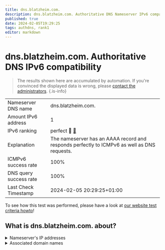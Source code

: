 ```yaml
---
title: dns.blatzheim.com.
description: dns.blatzheim.com. Authoritative DNS Nameserver IPv6 compatibility
published: true
date: 2024-02-05T19:29:25
tags: authdns, rank1
editor: markdown
---
```


# dns.blatzheim.com. Authoritative DNS IPv6 compatibility

> The results shown here are accumulated by automation. If you're convinced the displayed data is wrong, please [contact the administrators](/howto/chat). 
{.is-info}




|   |   |
| - | - |
| Nameserver DNS name | dns.blatzheim.com.
| Amount IPv6 address | 1
| IPv6 ranking | perfect :1st_place_medal: [🔗](/howto/ranking) |
| Explanation | The nameserver has an AAAA record and responds perfectly to ICMPv6 as well as DNS requests. |
| ICMPv6 success rate | 100%|
| DNS query success rate | 100% |
| Last Check Timestamp | 2024-02-05 20:29:25+01:00 |

To see how this test was performed, please have a look at [our website test criteria howto](/howto/testcriteria/authdns)!


## What is dns.blatzheim.com. about?




<details>
<summary>Nameserver's IP addresses</summary>

2a02:b30:101:100::2

</details>



<details>
<summary>Associated domain names</summary>

www.bmel.de

</details>
